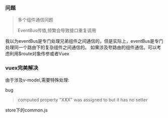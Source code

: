 ### 问题

>多个组件通信问题
>
>EventBus传值,频繁会导致接口重复调用

我以为eventBus是专门处理兄弟组件之间通信的，但是实际上，eventBus是专门处理同一个路由下的复杂组件之间通信的。
如果涉及夸路由的组件通信。可以考虑利用$route对象传参或者Vuex

### vuex完美解决

由于涉及v-model,需要特殊处理:

bug
>computed property "XXX" was assigned to but it has no setter

store下的common.js
```javascript

```
